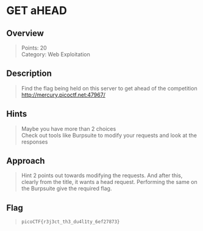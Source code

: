 # GET aHEAD
## Overview
> Points: 20  
Category: Web Exploitation
## Description
> Find the flag being held on this server to get ahead of the competition http://mercury.picoctf.net:47967/
## Hints
> Maybe you have more than 2 choices  
Check out tools like Burpsuite to modify your requests and look at the responses
## Approach
> Hint 2 points out towards modifying the requests. And after this, clearly from the title, it wants a head request. Performing the same on the Burpsuite give the required flag.
## Flag
> `picoCTF{r3j3ct_th3_du4l1ty_6ef27873}`